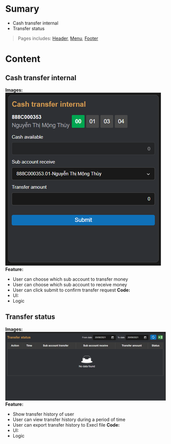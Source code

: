 # Sumary
- Cash transfer internal
- Transfer status
> Pages includes: [Header](../../Common%20UI/Header.md), [Menu](../../Common%20UI/Menu.md), [Footer](../../Common%20UI/Footer.md) 
# Content

## Cash transfer internal

**Images:**
![](images/Cash%20transfer%20internal.png)
**Feature:**
- User can choose which sub account to transfer money
- User can choose which sub account to receive money
- User can click submit to confirm transfer request
**Code:**
- UI:
- Logic
## Transfer status

**Images:**
![](images/transfer%20status.png)
**Feature:**
- Show transfer history of user
- User can view transfer history during a period of time
- User can export transfer history to Execl file
**Code:**
- UI:
- Logic